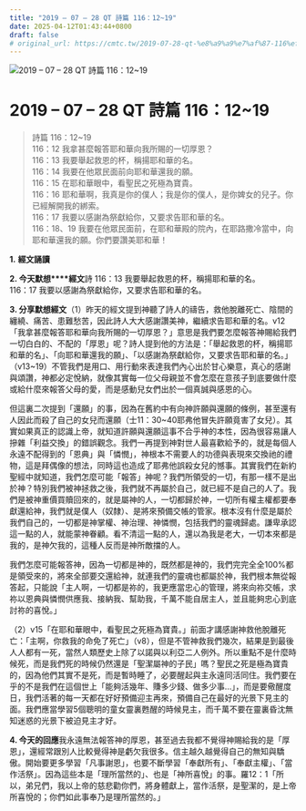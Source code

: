 ```yaml
---
title: "2019 – 07 – 28 QT 詩篇 116：12~19"
date: 2025-04-12T01:43:44+0800
draft: false
# original_url: https://cmtc.tw/2019-07-28-qt-%e8%a9%a9%e7%af%87-116%ef%bc%9a1219
---
```


![2019 – 07 – 28 QT 詩篇 116：12~19](/images/qt.jpg   "2019 – 07 – 28 QT 詩篇 116：12~19")

# 2019 – 07 – 28 QT 詩篇 116：12~19

> 詩篇 116：12~19  
> 116：12 我拿甚麼報答耶和華向我所賜的一切厚恩？  
> 116：13 我要舉起救恩的杯，稱揚耶和華的名。  
> 116：14 我要在他眾民面前向耶和華還我的願。  
> 116：15 在耶和華眼中，看聖民之死極為寶貴。  
> 116：16 耶和華啊，我真是你的僕人；我是你的僕人，是你婢女的兒子。你已經解開我的綁索。  
> 116：17 我要以感謝為祭獻給你，又要求告耶和華的名。  
> 116：18、19 我要在他眾民面前，在耶和華殿的院內，在耶路撒冷當中，向耶和華還我的願。你們要讚美耶和華！

**1.** **經文誦讀**

**2. 今天默想****經文**詩 116：13 我要舉起救恩的杯，稱揚耶和華的名。  
116：17 我要以感謝為祭獻給你，又要求告耶和華的名。

**3. 分享默想經文**（1）昨天的經文提到神聽了詩人的禱告，救他脫離死亡、陰間的纏繞、痛苦、患難愁苦，因此詩人大大感謝讚美神，繼續求告耶和華的名。v12「我拿甚麼報答耶和華向我所賜的一切厚恩？」意思是我們要怎麼報答神賜給我們一切白白的、不配的「厚恩」呢？詩人提到他的方法是：「舉起救恩的杯，稱揚耶和華的名」、「向耶和華還我的願」、「以感謝為祭獻給你，又要求告耶和華的名。」（v13~19）不管我們是用口、用行動來表達我們內心出於甘心樂意，真心的感謝與頌讚，神都必定悅納，就像其實每一位父母親並不會怎麼在意孩子到底要做什麼或給什麼來報答父母的愛，而是感動兒女們出於一個真誠與感恩的心。

但這裏二次提到「還願」的事，因為在舊約中有向神許願與還願的條例，甚至還有人因此而殺了自己的女兒而還願（士11：30~40耶弗他冒失許願竟害了女兒）。其實如果真正的認識上帝，就知道許願與還願這事不合乎神的本性，因為很容易讓人摻雜「利益交換」的錯誤觀念。我們一再提到神對世人最喜歡給予的，就是每個人永遠不配得到的「恩典」與「憐憫」，神根本不需要人的功德與表現來交換祂的禮物，這是拜偶像的想法，同時這也造成了耶弗他誤殺女兒的憾事。其實我們在新約聖經中就知道，我們怎麼可能「報答」神呢？我們所領受的一切，有那一樣不是出於神？特別我們被神拯救之後，我們就不再屬於自己，就已經不是自己的人了。我們是被神重價買贖回來的，就是屬神的人，一切都歸於神，一切所有權主權都要奉獻還給神，我們就是僕人（奴隸）、是將來預備交帳的管家。根本沒有什麼是屬於我們自己的，一切都是神掌權、神治理、神憐憫，包括我們的靈魂歸處。謙卑承認這一點的人，就能蒙神眷顧。看不清這一點的人，還以為我是老大，一切本來都是我的，是神欠我的，這種人反而是神所敵擋的人。

我們怎麼可能報答神，因為一切都是神的，既然都是神的，我們完完全全100%都是領受來的，將來全部要交還給神，就連我們的靈魂也都屬於神，我們根本無從報答起，只能說「主人啊，一切都是祢的，我更應當忠心的管理，將來向祢交帳，求祢以恩典與憐憫供應我、接納我、幫助我，千萬不能自居主人，並且能夠忠心到底討祢的喜悅。」

（2）v15「在耶和華眼中，看聖民之死極為寶貴。」前面才講感謝神救他脫離死亡：「主啊，你救我的命免了死亡」（v8），但是不管神救我們幾次，結果是到最後人人都有一死，當然人類歷史上除了以諾與以利亞二人例外。所以重點不是什麼時候死，而是我們死的時候仍然還是「聖潔屬神的子民」嗎？聖民之死是極為寶貴的，因為他們其實不是死，而是暫時睡了，必要醒起與主永遠同活同住。我們要在乎的不是我們在這個世上「能夠活幾年、賺多少錢、做多少事…」，而是要儆醒度日，我們活著的每一天都在好好預備迎主再來，預備自己在最好的光景下見主的面。我們應當學習5個聰明的童女靈裏甦醒的時候見主，而千萬不要在靈裏昏沈無知迷惑的光景下被迫見主才好。

**4. 今天的回應**我永遠無法報答神的厚恩，甚至過去我都不覺得神賜給我的是「厚恩」，還經常跟別人比較覺得神是虧欠我很多。信主越久越覺得自己的無知與驕傲。開始要更多學習「凡事謝恩」，也要不斷學習「奉獻所有」、「奉獻主權」、「當作活祭」。因為這些本是「理所當然的」、也是「神所喜悅」的事。羅12：1「所以，弟兄們，我以上帝的慈悲勸你們，將身體獻上，當作活祭，是聖潔的，是上帝所喜悅的；你們如此事奉乃是理所當然的。」